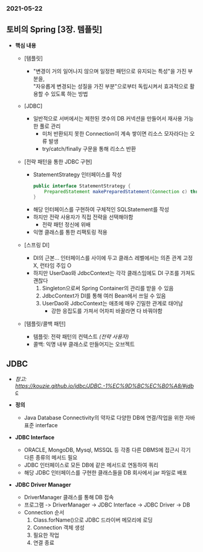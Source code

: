 ### 2021-05-22

## 토비의 Spring [3장. 템플릿]
- __핵심 내용__
    - [템플릿] 
        - "변경이 거의 일어나지 않으며 일정한 패턴으로 유지되는 특성"을 가진 부분을,  
        "자유롭게 변경되는 성질을 가진 부분"으로부터 독립시켜서 효과적으로 활용할 수 있도록 하는 방법
    
    - [JDBC]
        - 일반적으로 서버에서는 제한된 갯수의 DB 커넥션을 만들어서 재사용 가능한 풀로 관리
            - 미처 반환되지 못한 Connection이 계속 쌓이면 리소스 모자라다는 오류 발생
            - try/catch/finally 구문을 통해 리소스 반환
    
    - [전략 패턴을 통한 JDBC 구현]
        - StatementStrategy 인터페이스를 작성
            ```java
            public interface StatementStrategy {
                PreparedStatement makePreparedStatement(Connection c) throws SQLException;
            }
            ```
        - 해당 인터페이스를 구현하여 구체적인 SQLStatement를 작성
        - 하지만 전략 사용자가 직접 전략을 선택해야함
            - 전략 패턴 정신에 위배
        - 익명 클래스를 통한 리팩토링 적용
    
    - [스프링 DI]
        - DI의 근본... 인터페이스를 사이에 두고 클래스 레벨에서는 의존 관계 고정 X, 런타임 주입 O
        - 하지만 UserDao와 JdbcContext는 각각 클래스임에도 DI 구조를 가져도 괜찮다
            1. Singleton으로써 Spring Container의 관리를 받을 수 있음
            2. JdbcContext가 DI를 통해 여러 Bean에서 쓰일 수 있음
            3. UserDao와 JdbcContext는 애초에 매우 긴밀한 관계로 태어남
                - 강한 응집도를 가져서 어차피 바꿀라면 다 바꿔야함
                
    - [템플릿/콜백 패턴]
        - 템플릿: 전략 패턴의 컨텍스트 *(전략 사용자)* 
        - 콜백: 익명 내부 클래스로 만들어지는 오브젝트

## JDBC
- *참고: https://kouzie.github.io/jdbc/JDBC.-1%EC%9D%BC%EC%B0%A8/#jdbc*
- **정의**
    - Java Database Connectivity의 약자로 다양한 DB에 연결/작업을 위한 자바 표준 interface
    
- **JDBC Interface**
    - ORACLE, MongoDB, Mysql, MSSQL 등 각종 다른 DBMS에 접근시 각기 다른 종류의 메서드 필요
    - JDBC 인터페이스로 모든 DB에 같은 메서드로 연동하여 쿼리 
    - 해당 JDBC 인터페이스를 구현한 클래스들을 DB 회사에서 jar 파일로 배포

- **JDBC Driver Manager**
    - DriverManager 클래스를 통해 DB 접속
    - 프로그램 -> DriverManager -> JDBC Interface -> JDBC Driver -> DB
    - Connection 순서
        1. Class.forName()으로 JDBC 드라이버 메모리에 로딩
        2. Connection 객체 생성
        3. 필요한 작업
        4. 연결 종료